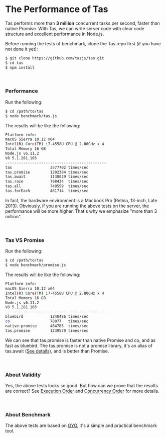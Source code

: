 # The Performance of Tas

Tas performs more than **3 million** concurrent tasks per second, faster than native Promise. With Tas, we can write server code with clear code structure and excellent performance in Node.js.

Before running the tests of benchmark, clone the Tas repo first (if you have not done it yet):

```bash
$ git clone https://github.com/tasjs/tas.git
$ cd tas
$ npm install
```

　

### Performance

Run the following:
```bash
$ cd /path/to/tas
$ node benchmark/tas.js
```

The results will be like the following:

```bash
Platform info:
macOS Sierra 10.12 x64
Intel(R) Core(TM) i7-4558U CPU @ 2.80GHz x 4
Total Memory 16 GB
Node.js v6.11.2
V8 5.1.281.103
---------------------------------------------
tas                 3577702	times/sec
tas.promise         1202384	times/sec
tas.await           1138029	times/sec
tas.race            798434	times/sec
tas.all             740559	times/sec
tas.forEach         461714	times/sec
```

In fact, the hardware environment is a Macbook Pro (Retina, 13-inch, Late 2013). Obviously, if you are running the above tests on the server, the performance will be more higher. That's why we emphasize "more than 3 million".

　

### Tas VS Promise

Run the following:
```bash
$ cd /path/to/tas
$ node benchmark/promise.js
```

The results will be like the following:
```bash
Platform info:
macOS Sierra 10.12 x64
Intel(R) Core(TM) i7-4558U CPU @ 2.80GHz x 4
Total Memory 16 GB
Node.js v6.11.2
V8 5.1.281.103
---------------------------------------------
bluebird            1240486	times/sec
co                  78077	times/sec
native-promise      484785	times/sec
tas.promise         1239579	times/sec
```

We can see that tas.promise is faster than native Promise and co, and as fast as bluebird. The tas.promise is not a promise library, it's an alias of tas.await ([See details](https://github.com/tasjs/tas/blob/master/lib/index.js)), and is better than Promise.

　

### About Validity

Yes, the above tests looks so good. But how can we prove that the results are correct? See  [Execution Order](https://github.com/tasjs/tas/tree/master/benchmark/analytics/execution-order/__readme.md) and  [Concurrency Order](https://github.com/tasjs/tas/tree/master/benchmark/analytics/concurrency-order/__readme.md) for more details.

　

### About Benchmark

The above tests are based on [OYO](https://github.com/hiowenluke/oyo), it's a simple and practical benchmark tool.

